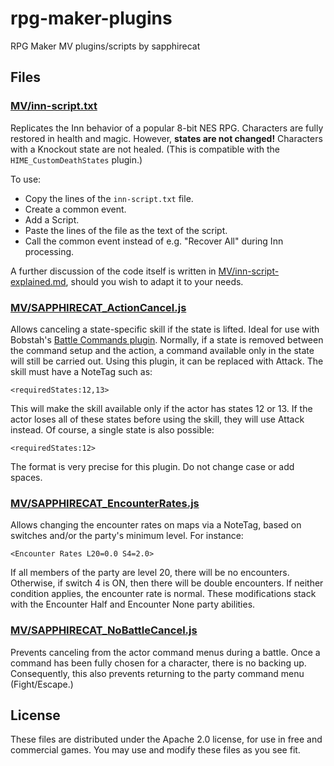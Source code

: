 # rpg-maker-plugins
RPG Maker MV plugins/scripts by sapphirecat

## Files

### [MV/inn-script.txt](MV/inn-script.txt)
Replicates the Inn behavior of a popular 8-bit NES RPG.
Characters are fully restored in health and magic.
However, **states are not changed!**  Characters with a Knockout state are not healed.
(This is compatible with the `HIME_CustomDeathStates` plugin.)

To use:

- Copy the lines of the `inn-script.txt` file.
- Create a common event.
- Add a Script.
- Paste the lines of the file as the text of the script.
- Call the common event instead of e.g. "Recover All" during Inn processing.

A further discussion of the code itself is written in
[MV/inn-script-explained.md](MV/inn-script-explained.md),
should you wish to adapt it to your needs.

### [MV/SAPPHIRECAT\_ActionCancel.js](MV/SAPPHIRECAT_ActionCancel.js)
Allows canceling a state-specific skill if the state is lifted.
Ideal for use with Bobstah's [Battle Commands plugin](https://forums.rpgmakerweb.com/index.php?threads/bobstahs-battle-commands-customization-v2-2-1-updated-05-17-2017.46510/).
Normally, if a state is removed between the command setup and the action,
a command available only in the state will still be carried out.
Using this plugin, it can be replaced with Attack.
The skill must have a NoteTag such as:

    <requiredStates:12,13>

This will make the skill available only if the actor has states 12 or 13.
If the actor loses all of these states before using the skill, they will use
Attack instead.  Of course, a single state is also possible:

    <requiredStates:12>

The format is very precise for this plugin.  Do not change case or add spaces.

### [MV/SAPPHIRECAT\_EncounterRates.js](MV/SAPPHIRECAT_EncounterRates.js)
Allows changing the encounter rates on maps via a NoteTag,
based on switches and/or the party's minimum level.  For instance:

    <Encounter Rates L20=0.0 S4=2.0>

If all members of the party are level 20, there will be no encounters.
Otherwise, if switch 4 is ON, then there will be double encounters.
If neither condition applies, the encounter rate is normal.
These modifications stack with the Encounter Half and Encounter None party abilities.

### [MV/SAPPHIRECAT\_NoBattleCancel.js](MV/SAPPHIRECAT_NoBattleCancel.js)
Prevents canceling from the actor command menus during a battle.
Once a command has been fully chosen for a character, there is no backing up.
Consequently, this also prevents returning to the party command menu (Fight/Escape.)

## License

These files are distributed under the Apache 2.0 license,
for use in free and commercial games.
You may use and modify these files as you see fit.

